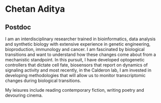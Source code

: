 # Chetan Aditya
## Postdoc

I am an interdisciplinary researcher trained in bioinformatics, data analysis and synthetic biology with extensive experience in genetic engineering, bioproduction, immunology and cancer.
I am fascinated by biological transitions and want to understand how these changes come about from a mechanistic standpoint. In this pursuit, I have developed optogenetic controllers that dictate cell fate, biosensors that report on dynamics of signaling activity and most recently, in the Calderon lab, I am invested in developing methodologies that will allow us to monitor transcriptomic changes during biological transitions.

My leisures include reading contemporary fiction, writing poetry and devouring cinema.